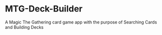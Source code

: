 # MTG-Deck-Builder
A Magic The Gathering card game app with the purpose of Searching Cards and Building Decks

